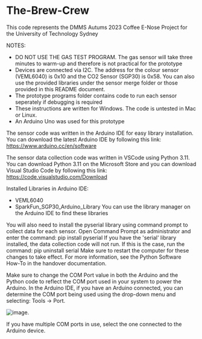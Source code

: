 # The-Brew-Crew

This code represents the DMMS Autums 2023 Coffee E-Nose Project for the University of Technology Sydney

NOTES:
- DO NOT USE THE GAS TEST PROGRAM. The gas sensor will take three minutes to warm-up and therefore is not practical for the prototype
- Devices are connected via I2C. The address for the colour sensor (VEML6040) is 0x10 and the CO2 Sensor (SGP30) is 0x58. You can also use the provided libraries under the sensor merge folder or those provided in this README document.
- The prototype programs folder contains code to run each sensor seperately if debugging is required
- These instructions are written for Windows. The code is untested in Mac or Linux.
- An Arduino Uno was used for this prototype

The sensor code was written in the Arduino IDE for easy library installation. You can download the latest Arduino IDE by following this link:
https://www.arduino.cc/en/software

The sensor data collection code was written in VSCode using Python 3.11.
You can download Python 3.11 on the Microsoft Store and you can download Visual Studio Code by following this link:
https://code.visualstudio.com/Download

Installed Libraries in Arduino IDE:
- VEML6040
- SparkFun_SGP30_Arduino_Library
You can use the library manager on the Arduino IDE to find these libraries

You will also need to install the pyserial library using command prompt to collect data for each sensor. Open Command Prompt as administrator and enter the command:
  pip install pyserial
If you have the 'serial' library installed, the data collection code will not run. If this is the case, run the command:
  pip uninstall serial
Make sure to restart the computer for these changes to take effect.
For more information, see the Python Software How-To in the handover documentation.

Make sure to change the COM Port value in both the Arduino and the Python code to reflect the COM port used in your system to power the Arduino. In the Arduino IDE, if you have an Arduino connected, you can determine the COM port being used using the drop-down menu and selecting: Tools -> Port. 


![image](https://github.com/CameronAGordon/The-Brew-Crew/assets/113693190/91634ec5-07c8-46db-8140-f68423b91de0). 


If you have multiple COM ports in use, select the one connected to the Arduino device. 




